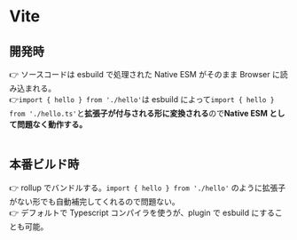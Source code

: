 # Vite

## 開発時

👉 ソースコードは esbuild で処理された Native ESM がそのまま Browser に読み込まれる。<br>
👉`import { hello } from './hello'`は esbuild によって`import { hello } from './hello.ts'`と**拡張子が付与される形に変換される**ので**Native ESM として問題なく動作する。**<br><br>

## 本番ビルド時

👉 rollup でバンドルする。`import { hello } from './hello'` のように拡張子がない形でも自動補完してくれるので問題ない。 <br>
👉 デフォルトで Typescript コンパイラを使うが、plugin で esbuild にすることも可能。
